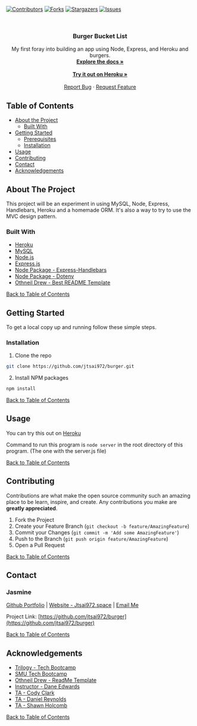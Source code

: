 <!--# burger
Eat-Da-Burger! is a restaurant app that lets users input the names of burgers they'd like to eat. -->


[![Contributors][contributors-shield]][contributors-url]
[![Forks][forks-shield]][forks-url]
[![Stargazers][stars-shield]][stars-url]
[![Issues][issues-shield]][issues-url]

<!-- PROJECT LOGO -->
<br />
<p align="center">
  <h3 align="center">Burger Bucket List</h3>

  <p align="center">
    My first foray into building an app using Node, Express, and Heroku and burgers.
    <br />
    <a href="https://github.com/jtsai972/burger"><strong>Explore the docs »</strong></a>
    <br />
    <br />
    <a href="https://glacial-oasis-67567.herokuapp.com/"><strong>Try it out on Heroku »</strong></a>
    <br />
    <br />
    <a href="https://github.com/jtsai972/burger/issues">Report Bug</a>
    ·
    <a href="https://github.com/jtsai972/burger/issues">Request Feature</a>
  </p>
</p>



<!-- TABLE OF CONTENTS -->
## Table of Contents

* [About the Project](#about-the-project)
  * [Built With](#built-with)
* [Getting Started](#getting-started)
  * [Prerequisites](#prerequisites)
  * [Installation](#installation)
* [Usage](#usage)
* [Contributing](#contributing)
* [Contact](#contact)
* [Acknowledgements](#acknowledgements)


<!-- ABOUT THE PROJECT -->
## About The Project

This project will be an experiment in using MySQL, Node, Express, Handlebars, Heroku and a homemade ORM. It's also a way to try to use the MVC design pattern.

### Built With
 * [Heroku](https://www.heroku.com/)
 * [MySQL](https://www.mysql.com/)
 * [Node.js](https://nodejs.org/en/)
 * [Express.js](https://expressjs.com/)
 * [Node Package - Express-Handlebars](https://www.npmjs.com/package/express-handlebars)
 * [Node Package - Dotenv](https://www.npmjs.com/package/dotenv)
 * [Othneil Drew - Best README Template](https://github.com/othneildrew/Best-README-Template)
 
 
 [Back to Table of Contents](#table-of-contents)
 

<!-- GETTING STARTED -->
## Getting Started

To get a local copy up and running follow these simple steps.

### Installation
 
1. Clone the repo
```sh
git clone https://github.com/jtsai972/burger.git
```
2. Install NPM packages
```sh
npm install
```

[Back to Table of Contents](#table-of-contents)


<!-- USAGE EXAMPLES -->
## Usage

You can try this out on [Heroku](https://glacial-oasis-67567.herokuapp.com/)

Command to run this program is `node server` in the root directory of this program. (The one with the server.js file)

[Back to Table of Contents](#table-of-contents)

<!-- CONTRIBUTING -->
## Contributing

Contributions are what make the open source community such an amazing place to be learn, inspire, and create. Any contributions you make are **greatly appreciated**.

1. Fork the Project
2. Create your Feature Branch (`git checkout -b feature/AmazingFeature`)
3. Commit your Changes (`git commit -m 'Add some AmazingFeature'`)
4. Push to the Branch (`git push origin feature/AmazingFeature`)
5. Open a Pull Request

[Back to Table of Contents](#table-of-contents)

<!-- CONTACT -->
## Contact

### Jasmine 
[Github Portfolio](https://jtsai972.github.io/Github-Portfolio/) | [Website - Jtsai972.space](jtsai972.space) | [Email Me](jtsai972@gmail.com)

Project Link: [https://github.com/jtsai972/burger](https://github.com/jtsai972/burger)

<!-- Heroku Link: [Heroku App](https://whispering-plains-97873.herokuapp.com/) -->

[Back to Table of Contents](#table-of-contents)

<!-- ACKNOWLEDGEMENTS -->
## Acknowledgements

* [Trilogy - Tech Bootcamp](https://www.trilogyed.com/)
* [SMU Tech Bootcamp](https://techbootcamps.smu.edu/)
* [Othneil Drew - ReadMe Template](https://github.com/othneildrew/)
* [Instructor - Dane Edwards](https://github.com/daneedw)
* [TA - Cody Clark](https://codyevanclark.com/)
* [TA - Daniel Reynolds](https://github.com/kirplink)
* [TA - Shawn Holcomb](https://github.com/shawnholcomb)

[Back to Table of Contents](#table-of-contents)

<!-- MARKDOWN LINKS & IMAGES -->
<!-- https://www.markdownguide.org/basic-syntax/#reference-style-links -->
[contributors-shield]: https://img.shields.io/github/contributors/jtsai972/burger.svg?style=flat-square
[contributors-url]: https://github.com/jtsai972/burger/graphs/contributors
[forks-shield]: https://img.shields.io/github/forks/jtsai972/burger.svg?style=flat-square
[forks-url]: https://github.com/jtsai972/burger/network/members
[stars-shield]: https://img.shields.io/github/stars/jtsai972/burger.svg?style=flat-square
[stars-url]: https://github.com/jtsai972/burger/stargazers
[issues-shield]: https://img.shields.io/github/issues/jtsai972/burger.svg?style=flat-square
[issues-url]: https://github.com/jtsai972/burger/issues